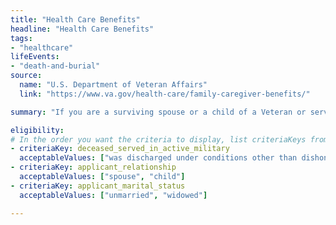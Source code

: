 ```yaml
---
title: "Health Care Benefits"
headline: "Health Care Benefits"
tags: 
- "healthcare"
lifeEvents: 
- "death-and-burial"
source:
  name: "U.S. Department of Veteran Affairs"
  link: "https://www.va.gov/health-care/family-caregiver-benefits/"

summary: "If you are a surviving spouse or a child of a Veteran or service member, you may qualify for health care benefits, such as TRICARE or CHAMPVA."

eligibility:
# In the order you want the criteria to display, list criteriaKeys from the csv here, each followed by a comma-separated list of which values indicate eligibility for that criteria. Wrap individual values in quotes if they have inner commas.
- criteriaKey: deceased_served_in_active_military
  acceptableValues: ["was discharged under conditions other than dishonorable", "died while on active duty"]
- criteriaKey: applicant_relationship
  acceptableValues: ["spouse", "child"]
- criteriaKey: applicant_marital_status
  acceptableValues: ["unmarried", "widowed"]

---
```

